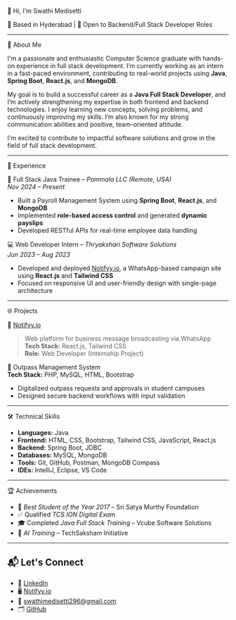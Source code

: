 
👋 Hi, I'm Swathi Medisetti 

📍 Based in Hyderabad | 💼 Open to Backend/Full Stack Developer Roles  

---

 👋 About Me

I'm a passionate and enthusiastic Computer Science graduate with hands-on experience in full stack development. I’m currently working as an intern in a fast-paced environment, contributing to real-world projects using **Java**, **Spring Boot**, **React.js**, and **MongoDB**.

My goal is to build a successful career as a **Java Full Stack Developer**, and I’m actively strengthening my expertise in both frontend and backend technologies. I enjoy learning new concepts, solving problems, and continuously improving my skills. I’m also known for my strong communication abilities and positive, team-oriented attitude.

I'm excited to contribute to impactful software solutions and grow in the field of full stack development.

---

🚀 Experience

💼 Full Stack Java Trainee – *Pommala LLC (Remote, USA)*  
*Nov 2024 – Present*
- Built a Payroll Management System using **Spring Boot**, **React.js**, and **MongoDB**
- Implemented **role-based access control** and generated **dynamic payslips**
- Developed RESTful APIs for real-time employee data handling

💻 Web Developer Intern – *Thryakshari Software Solutions*  
*Jun 2023 – Aug 2023*
- Developed and deployed [Notifyy.io](https://notifyy.io), a WhatsApp-based campaign site using **React.js** and **Tailwind CSS**
- Focused on responsive UI and user-friendly design with single-page architecture

---

🌐 Projects

 🔔 [Notifyy.io](https://notifyy.io)
> Web platform for business message broadcasting via WhatsApp  
**Tech Stack:** React.js, Tailwind CSS  
**Role:** Web Developer (Internship Project)

📝 Outpass Management System  
**Tech Stack:** PHP, MySQL, HTML, Bootstrap  
- Digitalized outpass requests and approvals in student campuses  
- Designed secure backend workflows with input validation

---

🛠️ Technical Skills

- **Languages:** Java
- **Frontend:** HTML, CSS, Bootstrap, Tailwind CSS, JavaScript, React.js  
- **Backend:** Spring Boot, JDBC  
- **Databases:** MySQL, MongoDB  
- **Tools:** Git, GitHub, Postman, MongoDB Compass  
- **IDEs:** IntelliJ, Eclipse, VS Code

---

🏆 Achievements

- 🥇 *Best Student of the Year 2017* – Sri Satya Murthy Foundation  
- ✅ Qualified *TCS ION Digital Exam*  
- 🎓 Completed *Java Full Stack Training* – Vcube Software Solutions  
- 🤖 *AI Training* – TechSaksham Initiative  

---

## 📬 Let's Connect

- 💼 [LinkedIn](https://linkedin.com/in/swathi-medisetti)  
- 🖥️ [Notifyy.io](https://notifyy.io)  
- 📧 swathimedisetti296@gmail.com  
- 🗂️ [GitHub](https://github.com/Swathi296)


